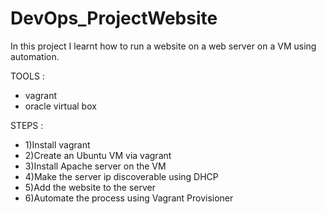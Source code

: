 # DevOps_ProjectWebsite

In this project I learnt how to run a website on a web server on a VM using automation.

TOOLS :
- vagrant
- oracle virtual box

STEPS :
- 1)Install vagrant
- 2)Create an Ubuntu VM via vagrant
- 3)Install Apache server on the VM
- 4)Make the server ip discoverable using DHCP
- 5)Add the website to the server
- 6)Automate the process using Vagrant Provisioner
